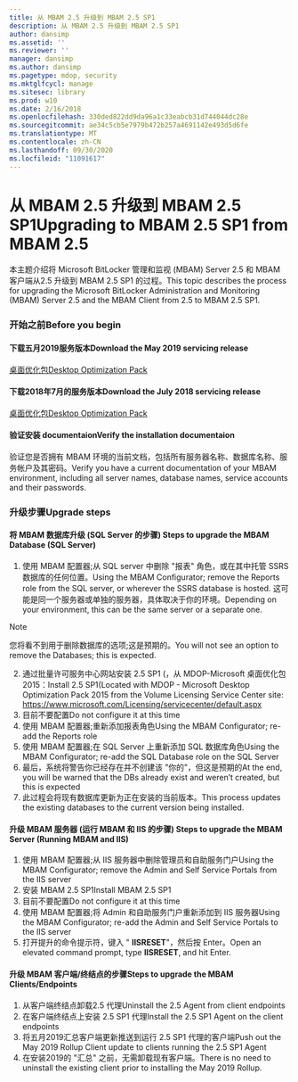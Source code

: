 ```yaml
---
title: 从 MBAM 2.5 升级到 MBAM 2.5 SP1
description: 从 MBAM 2.5 升级到 MBAM 2.5 SP1
author: dansimp
ms.assetid: ''
ms.reviewer: ''
manager: dansimp
ms.author: dansimp
ms.pagetype: mdop, security
ms.mktglfcycl: manage
ms.sitesec: library
ms.prod: w10
ms.date: 2/16/2018
ms.openlocfilehash: 330ded822dd9da96a1c33eabcb31d744044dc28e
ms.sourcegitcommit: ae34c5cb5e7979b472b257a4691142e493d5d6fe
ms.translationtype: MT
ms.contentlocale: zh-CN
ms.lasthandoff: 09/30/2020
ms.locfileid: "11091617"
---
```

# <span data-ttu-id="11d30-103">从 MBAM 2.5 升级到 MBAM 2.5 SP1</span><span class="sxs-lookup"><span data-stu-id="11d30-103">Upgrading to MBAM 2.5 SP1 from MBAM 2.5</span></span>
<span data-ttu-id="11d30-104">本主题介绍将 Microsoft BitLocker 管理和监视 (MBAM) Server 2.5 和 MBAM 客户端从2.5 升级到 MBAM 2.5 SP1 的过程。</span><span class="sxs-lookup"><span data-stu-id="11d30-104">This topic describes the process for upgrading the Microsoft BitLocker Administration and Monitoring (MBAM) Server 2.5 and the MBAM Client from 2.5 to MBAM 2.5 SP1.</span></span>

### <span data-ttu-id="11d30-105">开始之前</span><span class="sxs-lookup"><span data-stu-id="11d30-105">Before you begin</span></span>
#### <span data-ttu-id="11d30-106">下载五月2019服务版本</span><span class="sxs-lookup"><span data-stu-id="11d30-106">Download the May 2019 servicing release</span></span>
[<span data-ttu-id="11d30-107">桌面优化包</span><span class="sxs-lookup"><span data-stu-id="11d30-107">Desktop Optimization Pack</span></span>](https://www.microsoft.com/download/details.aspx?id=58345)

#### <span data-ttu-id="11d30-108">下载2018年7月的服务版本</span><span class="sxs-lookup"><span data-stu-id="11d30-108">Download the July 2018 servicing release</span></span>
[<span data-ttu-id="11d30-109">桌面优化包</span><span class="sxs-lookup"><span data-stu-id="11d30-109">Desktop Optimization Pack</span></span>](https://www.microsoft.com/download/details.aspx?id=57157)


#### <span data-ttu-id="11d30-110">验证安装 documentaion</span><span class="sxs-lookup"><span data-stu-id="11d30-110">Verify the installation documentaion</span></span>
<span data-ttu-id="11d30-111">验证您是否拥有 MBAM 环境的当前文档，包括所有服务器名称、数据库名称、服务帐户及其密码。</span><span class="sxs-lookup"><span data-stu-id="11d30-111">Verify you have a current documentation of your MBAM environment, including all server names, database names, service accounts and their passwords.</span></span>

### <span data-ttu-id="11d30-112">升级步骤</span><span class="sxs-lookup"><span data-stu-id="11d30-112">Upgrade steps</span></span>
#### <span data-ttu-id="11d30-113">将 MBAM 数据库升级 (SQL Server 的步骤) </span><span class="sxs-lookup"><span data-stu-id="11d30-113">Steps to upgrade the MBAM Database (SQL Server)</span></span>
1. <span data-ttu-id="11d30-114">使用 MBAM 配置器;从 SQL server 中删除 "报表" 角色，或在其中托管 SSRS 数据库的任何位置。</span><span class="sxs-lookup"><span data-stu-id="11d30-114">Using the MBAM Configurator; remove the Reports role from the SQL server, or wherever the SSRS database is hosted.</span></span> <span data-ttu-id="11d30-115">这可能是同一个服务器或单独的服务器，具体取决于你的环境。</span><span class="sxs-lookup"><span data-stu-id="11d30-115">Depending on your environment, this can be the same server or a separate one.</span></span>
  > [!NOTE]
  > <span data-ttu-id="11d30-116">您将看不到用于删除数据库的选项;这是预期的。</span><span class="sxs-lookup"><span data-stu-id="11d30-116">You will not see an option to remove the Databases; this is expected.</span></span>  
2. <span data-ttu-id="11d30-117">通过批量许可服务中心网站安装 2.5 SP1 (，从 MDOP-Microsoft 桌面优化包2015：</span><span class="sxs-lookup"><span data-stu-id="11d30-117">Install 2.5 SP1(Located with MDOP - Microsoft Desktop Optimization Pack 2015 from the Volume Licensing Service Center site:</span></span>  <https://www.microsoft.com/Licensing/servicecenter/default.aspx>
3. <span data-ttu-id="11d30-118">目前不要配置</span><span class="sxs-lookup"><span data-stu-id="11d30-118">Do not configure it at this time</span></span> 
4. <span data-ttu-id="11d30-119">使用 MBAM 配置器;重新添加报表角色</span><span class="sxs-lookup"><span data-stu-id="11d30-119">Using the MBAM Configurator; re-add the Reports role</span></span>
5. <span data-ttu-id="11d30-120">使用 MBAM 配置器;在 SQL Server 上重新添加 SQL 数据库角色</span><span class="sxs-lookup"><span data-stu-id="11d30-120">Using the MBAM Configurator; re-add the SQL Database role on the SQL Server</span></span>
6. <span data-ttu-id="11d30-121">最后，系统将警告你已经存在并不创建该 "你的"，但这是预期的</span><span class="sxs-lookup"><span data-stu-id="11d30-121">At the end, you will be warned that the DBs already exist and  weren’t created, but this is expected</span></span>
7. <span data-ttu-id="11d30-122">此过程会将现有数据库更新为正在安装的当前版本。</span><span class="sxs-lookup"><span data-stu-id="11d30-122">This process updates the existing databases to the current version being installed.</span></span>              

#### <span data-ttu-id="11d30-123">升级 MBAM 服务器 (运行 MBAM 和 IIS 的步骤) </span><span class="sxs-lookup"><span data-stu-id="11d30-123">Steps to upgrade the MBAM Server (Running MBAM and IIS)</span></span>
1. <span data-ttu-id="11d30-124">使用 MBAM 配置器;从 IIS 服务器中删除管理员和自助服务门户</span><span class="sxs-lookup"><span data-stu-id="11d30-124">Using the MBAM Configurator; remove the Admin and Self Service Portals from  the IIS server</span></span>
2. <span data-ttu-id="11d30-125">安装 MBAM 2.5 SP1</span><span class="sxs-lookup"><span data-stu-id="11d30-125">Install MBAM 2.5 SP1</span></span>
3. <span data-ttu-id="11d30-126">目前不要配置</span><span class="sxs-lookup"><span data-stu-id="11d30-126">Do not configure it at this time</span></span>  
4. <span data-ttu-id="11d30-127">使用 MBAM 配置器;将 Admin 和自助服务门户重新添加到 IIS 服务器</span><span class="sxs-lookup"><span data-stu-id="11d30-127">Using the MBAM Configurator; re-add the Admin and Self Service Portals to the IIS server</span></span> 
5. <span data-ttu-id="11d30-128">打开提升的命令提示符，键入 " **IISRESET**"，然后按 Enter。</span><span class="sxs-lookup"><span data-stu-id="11d30-128">Open an elevated command prompt, type **IISRESET**, and hit Enter.</span></span>
 
#### <span data-ttu-id="11d30-129">升级 MBAM 客户端/终结点的步骤</span><span class="sxs-lookup"><span data-stu-id="11d30-129">Steps to upgrade the MBAM Clients/Endpoints</span></span>
1. <span data-ttu-id="11d30-130">从客户端终结点卸载2.5 代理</span><span class="sxs-lookup"><span data-stu-id="11d30-130">Uninstall the 2.5 Agent from client endpoints</span></span>
2. <span data-ttu-id="11d30-131">在客户端终结点上安装 2.5 SP1 代理</span><span class="sxs-lookup"><span data-stu-id="11d30-131">Install the 2.5 SP1 Agent on the client endpoints</span></span>
3. <span data-ttu-id="11d30-132">将五月2019汇总客户端更新推送到运行 2.5 SP1 代理的客户端</span><span class="sxs-lookup"><span data-stu-id="11d30-132">Push out the May 2019 Rollup Client update to clients running the 2.5 SP1 Agent</span></span> 
4. <span data-ttu-id="11d30-133">在安装2019的 "汇总" 之前，无需卸载现有客户端。</span><span class="sxs-lookup"><span data-stu-id="11d30-133">There is no need to uninstall the existing client prior to installing the May 2019 Rollup.</span></span>  
